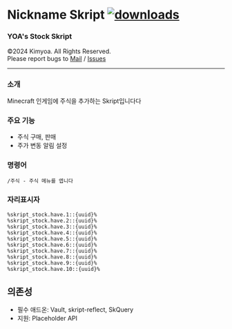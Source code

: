 # Nickname Skript [<img src="https://img.shields.io/github/downloads/kim-yoa/Stock.sk/total.svg?style=for-the-badge" alt="downloads">](../../releases/latest)


### YOA's Stock Skript
©2024 Kimyoa. All Rights Reserved.   
Please report bugs to [Mail](mailto:biz@kimyoa.com) / [Issues](../../issues)

---
### 소개
Minecraft 인게임에 주식을 추가하는 Skript입니다다
### 주요 기능
- 주식 구매, 판매
- 주가 변동 알림 설정
### 명령어
    /주식 - 주식 메뉴를 엽니다
### 자리표시자
    %skript_stock.have.1::{uuid}%
    %skript_stock.have.2::{uuid}%
    %skript_stock.have.3::{uuid}%
    %skript_stock.have.4::{uuid}%
    %skript_stock.have.5::{uuid}%
    %skript_stock.have.6::{uuid}%
    %skript_stock.have.7::{uuid}%
    %skript_stock.have.8::{uuid}%
    %skript_stock.have.9::{uuid}%
    %skript_stock.have.10::{uuid}%
## 의존성
- 필수 애드온: Vault, skript-reflect, SkQuery
- 지원: Placeholder API
